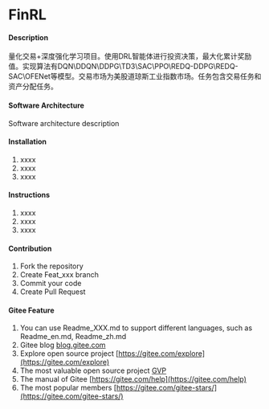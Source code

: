 # FinRL

#### Description
量化交易+深度强化学习项目。使用DRL智能体进行投资决策，最大化累计奖励值。实现算法有DQN\DDQN\DDPG\TD3\SAC\PPO\REDQ-DDPG\REDQ-SAC\OFENet等模型。交易市场为美股道琼斯工业指数市场。任务包含交易任务和资产分配任务。

#### Software Architecture
Software architecture description

#### Installation

1.  xxxx
2.  xxxx
3.  xxxx

#### Instructions

1.  xxxx
2.  xxxx
3.  xxxx

#### Contribution

1.  Fork the repository
2.  Create Feat_xxx branch
3.  Commit your code
4.  Create Pull Request


#### Gitee Feature

1.  You can use Readme\_XXX.md to support different languages, such as Readme\_en.md, Readme\_zh.md
2.  Gitee blog [blog.gitee.com](https://blog.gitee.com)
3.  Explore open source project [https://gitee.com/explore](https://gitee.com/explore)
4.  The most valuable open source project [GVP](https://gitee.com/gvp)
5.  The manual of Gitee [https://gitee.com/help](https://gitee.com/help)
6.  The most popular members  [https://gitee.com/gitee-stars/](https://gitee.com/gitee-stars/)
